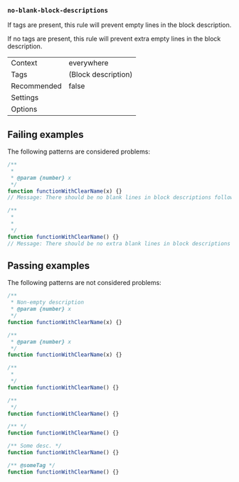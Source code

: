 <a name="user-content-no-blank-block-descriptions"></a>
<a name="no-blank-block-descriptions"></a>
### <code>no-blank-block-descriptions</code>

If tags are present, this rule will prevent empty lines in the
block description.

If no tags are present, this rule will prevent extra empty lines
in the block description.

|||
|---|---|
|Context|everywhere|
|Tags|(Block description)|
|Recommended|false|
|Settings||
|Options||

## Failing examples

The following patterns are considered problems:

````js
/**
 *
 * @param {number} x
 */
function functionWithClearName(x) {}
// Message: There should be no blank lines in block descriptions followed by tags.

/**
 *
 *
 */
function functionWithClearName() {}
// Message: There should be no extra blank lines in block descriptions not followed by tags.
````

## Passing examples

The following patterns are not considered problems:

````js
/**
 * Non-empty description
 * @param {number} x
 */
function functionWithClearName(x) {}

/**
 * @param {number} x
 */
function functionWithClearName(x) {}

/**
 *
 */
function functionWithClearName() {}

/**
 */
function functionWithClearName() {}

/** */
function functionWithClearName() {}

/** Some desc. */
function functionWithClearName() {}

/** @someTag */
function functionWithClearName() {}
````

